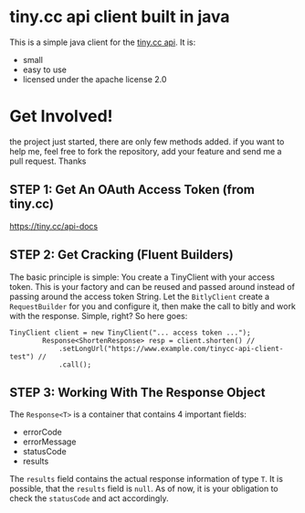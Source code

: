 # tiny.cc api client built in java

This is a simple java client for the [tiny.cc api](https://tiny.cc/api-docs). It is:

* small
* easy to use
* licensed under the apache license 2.0

# Get Involved!

the project just started, there are only few methods added. if you want to help me, feel free to fork the repository, add your feature and send me a pull request. Thanks


## STEP 1: Get An OAuth Access Token (from tiny.cc)

https://tiny.cc/api-docs

## STEP 2: Get Cracking (Fluent Builders)

The basic principle is simple: You create a TinyClient with your access token. This is your factory and can be reused and passed around instead of passing around the access token String. Let the `BitlyClient` create a `RequestBuilder` for you and configure it, then make the call to bitly and work with the response. Simple, right? So here goes:

```
TinyClient client = new TinyClient("... access token ...");
		Response<ShortenResponse> resp = client.shorten() //
			.setLongUrl("https://www.example.com/tinycc-api-client-test") //
			.call();
```


## STEP 3: Working With The Response Object

The `Response<T>` is a container that contains 4 important fields:

* errorCode
* errorMessage
* statusCode
* results

The `results` field contains the actual response information of type `T`. It is possible, that the `results` field is `null`. As of now, it is your obligation to check the `statusCode` and act accordingly.
